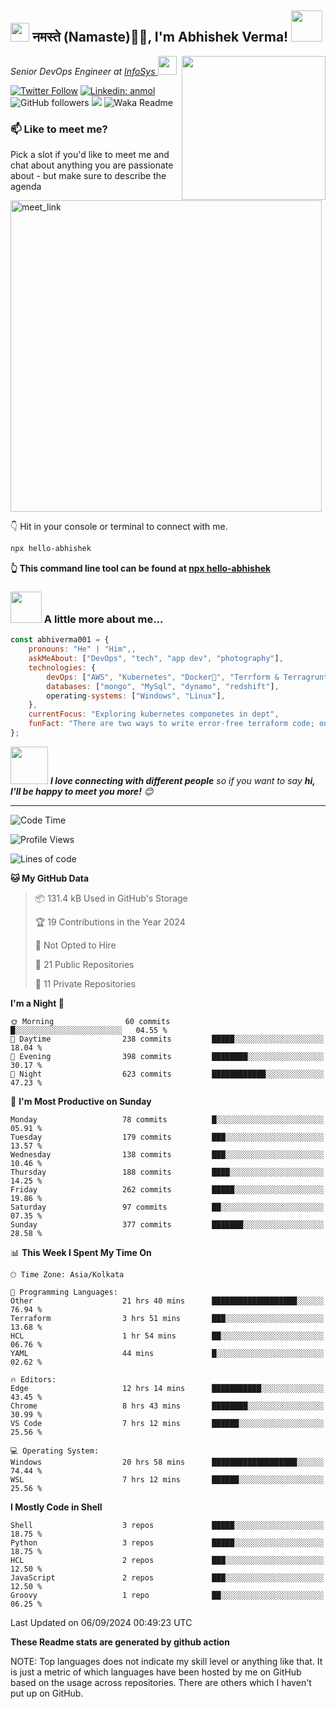 <h2><img src="https://emojis.slackmojis.com/emojis/images/1531849430/4246/blob-sunglasses.gif?1531849430" width="30"/> नमस्ते (Namaste)🙏🏻, I'm Abhishek Verma! <img src="https://media.giphy.com/media/12oufCB0MyZ1Go/giphy.gif" width="50"></h2>
<img align='right' src="https://media.giphy.com/media/M9gbBd9nbDrOTu1Mqx/giphy.gif" width="230">
<p><em>Senior DevOps Engineer at <a href="https://www.infosys.com/">InfoSys
</a><img src="https://media.giphy.com/media/WUlplcMpOCEmTGBtBW/giphy.gif" width="30"> 
</em></p>

[![Twitter Follow](https://img.shields.io/twitter/follow/misteranmol?label=Follow)](https://twitter.com/intent/follow?screen_name=AbAbhishekverma)
[![Linkedin: anmol](https://img.shields.io/badge/-abhishek-blue?style=flat-square&logo=Linkedin&logoColor=white&link=https://www.linkedin.com/in/abhiverma001/)](https://www.linkedin.com/in/abhiverma001/)
![GitHub followers](https://img.shields.io/github/followers/abhiverma001?label=Follow&style=social)
![](https://visitor-badge.glitch.me/badge?page_id=anmol098.anmol098)
![Waka Readme](https://wakatime.com/badge/user/d23527f0-66b1-4a3f-9db5-c346e05aefa5.svg)

### 📫 Like to meet me?

Pick a slot if you'd like to meet me and chat about anything you are passionate about - but make sure to describe the agenda

<a href="https://calendly.com/ab-abhishekverma096/30min" target="_blank"><img width="498" alt="meet_link" src="https://user-images.githubusercontent.com/15426564/144297439-f530f383-e73e-41e0-9914-a9b7d3f432e5.png"></a>

👇 Hit in your console or terminal to connect with me.

```bash
npx hello-abhishek
```
**👆 This command line tool can be found at [npx hello-abhishek](https://github.com/abhiverma001/introduction-npm-package)**

### <img src="https://media.giphy.com/media/VgCDAzcKvsR6OM0uWg/giphy.gif" width="50"> A little more about me...  

```javascript
const abhiverma001 = {
    pronouns: "He" | "Him",,
    askMeAbout: ["DevOps", "tech", "app dev", "photography"],
    technologies: {
        devOps: ["AWS", "Kubernetes", "Docker🐳", "Terrform & Terragrunt", "Bash-Scripting", "CI-CD", "GitHub-Action", "Jenkins", "Spinnaker", "Datadog/New-Relic", "CloudFlare/Route53", "Nginx"],
        databases: ["mongo", "MySql", "dynamo", "redshift"],
        operating-systems: ["Windows", "Linux"],
    },
    currentFocus: "Exploring kubernetes componetes in dept",
    funFact: "There are two ways to write error-free terraform code; only the third one works"
};
```

<img src="https://media.giphy.com/media/LnQjpWaON8nhr21vNW/giphy.gif" width="60"> <em><b>I love connecting with different people</b> so if you want to say <b>hi, I'll be happy to meet you more!</b> 😊</em>

---
<!--START_SECTION:waka-->
![Code Time](http://img.shields.io/badge/Code%20Time-90%20hrs%2048%20mins-blue)

![Profile Views](http://img.shields.io/badge/Profile%20Views-11-blue)

![Lines of code](https://img.shields.io/badge/From%20Hello%20World%20I%27ve%20Written-291.4%20thousand%20lines%20of%20code-blue)

**🐱 My GitHub Data** 

> 📦 131.4 kB Used in GitHub's Storage 
 > 
> 🏆 19 Contributions in the Year 2024
 > 
> 🚫 Not Opted to Hire
 > 
> 📜 21 Public Repositories 
 > 
> 🔑 11 Private Repositories 
 > 
**I'm a Night 🦉** 

```text
🌞 Morning                60 commits          █░░░░░░░░░░░░░░░░░░░░░░░░   04.55 % 
🌆 Daytime                238 commits         █████░░░░░░░░░░░░░░░░░░░░   18.04 % 
🌃 Evening                398 commits         ████████░░░░░░░░░░░░░░░░░   30.17 % 
🌙 Night                  623 commits         ████████████░░░░░░░░░░░░░   47.23 % 
```
📅 **I'm Most Productive on Sunday** 

```text
Monday                   78 commits          █░░░░░░░░░░░░░░░░░░░░░░░░   05.91 % 
Tuesday                  179 commits         ███░░░░░░░░░░░░░░░░░░░░░░   13.57 % 
Wednesday                138 commits         ███░░░░░░░░░░░░░░░░░░░░░░   10.46 % 
Thursday                 188 commits         ████░░░░░░░░░░░░░░░░░░░░░   14.25 % 
Friday                   262 commits         █████░░░░░░░░░░░░░░░░░░░░   19.86 % 
Saturday                 97 commits          ██░░░░░░░░░░░░░░░░░░░░░░░   07.35 % 
Sunday                   377 commits         ███████░░░░░░░░░░░░░░░░░░   28.58 % 
```


📊 **This Week I Spent My Time On** 

```text
🕑︎ Time Zone: Asia/Kolkata

💬 Programming Languages: 
Other                    21 hrs 40 mins      ███████████████████░░░░░░   76.94 % 
Terraform                3 hrs 51 mins       ███░░░░░░░░░░░░░░░░░░░░░░   13.68 % 
HCL                      1 hr 54 mins        ██░░░░░░░░░░░░░░░░░░░░░░░   06.76 % 
YAML                     44 mins             █░░░░░░░░░░░░░░░░░░░░░░░░   02.62 % 

🔥 Editors: 
Edge                     12 hrs 14 mins      ███████████░░░░░░░░░░░░░░   43.45 % 
Chrome                   8 hrs 43 mins       ████████░░░░░░░░░░░░░░░░░   30.99 % 
VS Code                  7 hrs 12 mins       ██████░░░░░░░░░░░░░░░░░░░   25.56 % 

💻 Operating System: 
Windows                  20 hrs 58 mins      ███████████████████░░░░░░   74.44 % 
WSL                      7 hrs 12 mins       ██████░░░░░░░░░░░░░░░░░░░   25.56 % 
```

**I Mostly Code in Shell** 

```text
Shell                    3 repos             █████░░░░░░░░░░░░░░░░░░░░   18.75 % 
Python                   3 repos             █████░░░░░░░░░░░░░░░░░░░░   18.75 % 
HCL                      2 repos             ███░░░░░░░░░░░░░░░░░░░░░░   12.50 % 
JavaScript               2 repos             ███░░░░░░░░░░░░░░░░░░░░░░   12.50 % 
Groovy                   1 repo              ██░░░░░░░░░░░░░░░░░░░░░░░   06.25 % 
```




 Last Updated on 06/09/2024 00:49:23 UTC
<!--END_SECTION:waka-->

**These Readme stats are generated by github action**

NOTE: Top languages does not indicate my skill level or anything like that. It is just a metric of which languages have been hosted by me on GitHub based on the usage across repositories. There are others which I haven't put up on GitHub.
